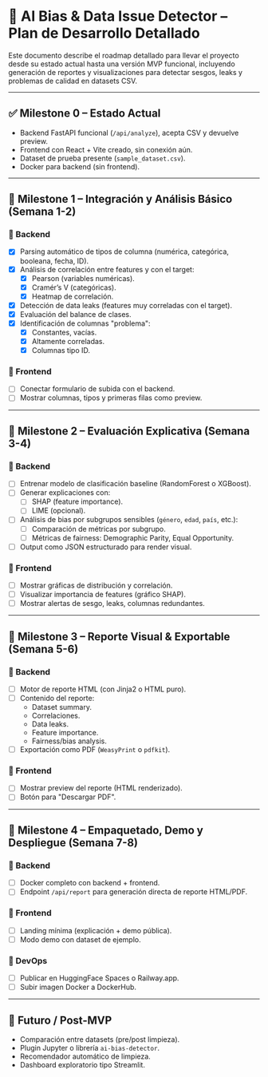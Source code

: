 # 🧠 AI Bias & Data Issue Detector – Plan de Desarrollo Detallado

Este documento describe el roadmap detallado para llevar el proyecto desde su estado actual hasta una versión MVP funcional, incluyendo generación de reportes y visualizaciones para detectar sesgos, leaks y problemas de calidad en datasets CSV.

---

## ✅ Milestone 0 – Estado Actual

- Backend FastAPI funcional (`/api/analyze`), acepta CSV y devuelve preview.
- Frontend con React + Vite creado, sin conexión aún.
- Dataset de prueba presente (`sample_dataset.csv`).
- Docker para backend (sin frontend).

---

## 🚀 Milestone 1 – Integración y Análisis Básico (Semana 1-2)

### 🔹 Backend
- [x] Parsing automático de tipos de columna (numérica, categórica, booleana, fecha, ID).
- [x] Análisis de correlación entre features y con el target:
  - [x] Pearson (variables numéricas).
  - [x] Cramér’s V (categóricas).
  - [x] Heatmap de correlación.
- [x] Detección de data leaks (features muy correladas con el target).
- [x] Evaluación del balance de clases.
- [x] Identificación de columnas "problema":
  - [x] Constantes, vacías.
  - [x] Altamente correladas.
  - [x] Columnas tipo ID.

### 🔹 Frontend
- [ ] Conectar formulario de subida con el backend.
- [ ] Mostrar columnas, tipos y primeras filas como preview.

---

## 🎯 Milestone 2 – Evaluación Explicativa (Semana 3-4)

### 🔹 Backend
- [ ] Entrenar modelo de clasificación baseline (RandomForest o XGBoost).
- [ ] Generar explicaciones con:
  - [ ] SHAP (feature importance).
  - [ ] LIME (opcional).
- [ ] Análisis de bias por subgrupos sensibles (`género`, `edad`, `país`, etc.):
  - [ ] Comparación de métricas por subgrupo.
  - [ ] Métricas de fairness: Demographic Parity, Equal Opportunity.
- [ ] Output como JSON estructurado para render visual.

### 🔹 Frontend
- [ ] Mostrar gráficas de distribución y correlación.
- [ ] Visualizar importancia de features (gráfico SHAP).
- [ ] Mostrar alertas de sesgo, leaks, columnas redundantes.

---

## 📄 Milestone 3 – Reporte Visual & Exportable (Semana 5-6)

### 🔹 Backend
- [ ] Motor de reporte HTML (con Jinja2 o HTML puro).
- [ ] Contenido del reporte:
  - Dataset summary.
  - Correlaciones.
  - Data leaks.
  - Feature importance.
  - Fairness/bias analysis.
- [ ] Exportación como PDF (`WeasyPrint` o `pdfkit`).

### 🔹 Frontend
- [ ] Mostrar preview del reporte (HTML renderizado).
- [ ] Botón para "Descargar PDF".

---

## 💼 Milestone 4 – Empaquetado, Demo y Despliegue (Semana 7-8)

### 🔹 Backend
- [ ] Docker completo con backend + frontend.
- [ ] Endpoint `/api/report` para generación directa de reporte HTML/PDF.

### 🔹 Frontend
- [ ] Landing mínima (explicación + demo pública).
- [ ] Modo demo con dataset de ejemplo.

### 🔹 DevOps
- [ ] Publicar en HuggingFace Spaces o Railway.app.
- [ ] Subir imagen Docker a DockerHub.

---

## 🔮 Futuro / Post-MVP

- Comparación entre datasets (pre/post limpieza).
- Plugin Jupyter o librería `ai-bias-detector`.
- Recomendador automático de limpieza.
- Dashboard exploratorio tipo Streamlit.
